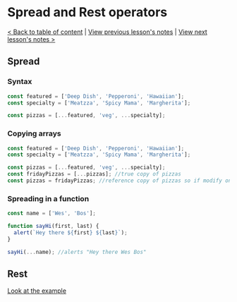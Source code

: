 # Spread and Rest operators

[< Back to table of content](../README.md) |
[View previous lesson's notes](../07-An.Array.of.Improvements/Lesson.notes.md) |
[View next lesson's notes >](../09-Object.Literal.Upgrades/Lesson.notes.md)

## Spread

### Syntax

```js
const featured = ['Deep Dish', 'Pepperoni', 'Hawaiian'];
const specialty = ['Meatzza', 'Spicy Mama', 'Margherita'];

const pizzas = [...featured, 'veg', ...specialty];
```

### Copying arrays

```js
const featured = ['Deep Dish', 'Pepperoni', 'Hawaiian'];
const specialty = ['Meatzza', 'Spicy Mama', 'Margherita'];

const pizzas = [...featured, 'veg', ...specialty];
const fridayPizzas = [...pizzas]; //true copy of pizzas
const pizzas = fridayPizzas; //reference copy of pizzas so if modify one, the other is updated!
```

### Spreading in a function

```js
const name = ['Wes', 'Bos'];

function sayHi(first, last) {
  alert(`Hey there ${first} ${last}`);
}

sayHi(...name); //alerts "Hey there Wes Bos"
```

## Rest

[Look at the example](08%20-%20Hello%20to%20...Spread%20and%20...Rest/rest-params.html)
